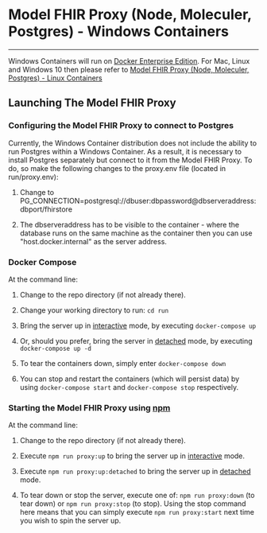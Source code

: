 # Model FHIR Proxy (Node, Moleculer, Postgres) - Windows Containers

---

Windows Containers will run on [Docker Enterprise Edition](https://docs.microsoft.com/en-us/virtualization/windowscontainers/quick-start/set-up-environment?tabs=Windows-Server). For Mac, Linux and Windows 10 then please refer to [Model FHIR Proxy (Node, Moleculer, Postgres) - Linux Containers](linux.md)

## Launching The Model FHIR Proxy

### Configuring the Model FHIR Proxy to connect to Postgres
Currently, the Windows Container distribution does not include the ability to run Postgres within a Windows Container. As a result, it is necessary to install Postgres separately but connect to it from the Model FHIR Proxy. To do, so make the following changes to the proxy.env file (located in run/proxy.env):

1. Change to PG_CONNECTION=postgresql://dbuser:dbpassword@dbserveraddress:dbport/fhirstore

2. The dbserveraddress has to be visible to the container - where the database runs on the same machine as the container then you can use "host.docker.internal" as the server address.

### Docker Compose
At the command line:

1. Change to the repo directory (if not already there).

2. Change your working directory to run: `cd run`

3. Bring the server up in [interactive](https://docs.docker.com/engine/reference/commandline/exec/) mode, by executing `docker-compose up`

4. Or, should you prefer, bring the server in [detached](https://docs.docker.com/engine/reference/commandline/exec/) mode, by executing `docker-compose up -d`

5. To tear the containers down, simply enter `docker-compose down`

6. You can stop and restart the containers (which will persist data) by using `docker-compose start` and `docker-compose stop` respectively.

### Starting the Model FHIR Proxy using [npm](https://www.npmjs.com)
At the command line:

1. Change to the repo directory (if not already there).

2. Execute `npm run proxy:up` to bring the server up in [interactive](https://docs.docker.com/engine/reference/commandline/exec/) mode.

3. Execute `npm run proxy:up:detached` to bring the server up in [detached](https://docs.docker.com/engine/reference/commandline/exec/) mode.

4. To tear down or stop the server, execute one of: `npm run proxy:down` (to tear down) or `npm run proxy:stop` (to stop). Using the stop command here means that you can simply execute `npm run proxy:start` next time you wish to spin the server up.